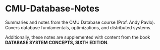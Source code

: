 # CMU-Database-Notes
Summaries and notes from the CMU Database course (Prof. Andy Pavlo). Covers database fundamentals, optimizations, and distributed systems.

Additionally, these notes are supplemented with content from the book **DATABASE SYSTEM CONCEPTS, SIXTH EDITION**.
